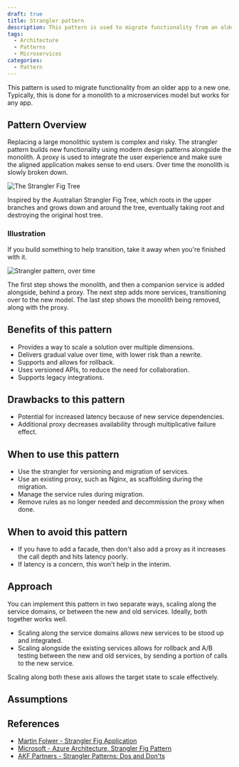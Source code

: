 ```yaml
---
draft: true
title: Strangler pattern
description: This pattern is used to migrate functionality from an older app to a new one
tags:
  - Architecture
  - Patterns
  - Microservices
categories:
  - Pattern
---
```


This pattern is used to migrate functionality from an older app to a new one. Typically, this is done for a monolith to a microservices model but works for any app.

## Pattern Overview

Replacing a large monolithic system is complex and risky. The strangler pattern builds new functionality using modern design patterns alongside the monolith. A proxy is used to integrate the user experience and make sure the aligned application makes sense to end users. Over time the monolith is slowly broken down.

![The Strangler Fig Tree](https://th.bing.com/th/id/OIP.xkG2oQy-yOaQWbW6QlEwKgHaLH?pid=ImgDet&rs=1)

Inspired by the Australian Strangler Fig Tree, which roots in the upper branches and grows down and around the tree, eventually taking root and destroying the original host tree.

### Illustration

If you build something to help transition, take it away when you're finished with it.

![Strangler pattern, over time](media/images/strangler-pattern-example.png)

The first step shows the monolith, and then a companion service is added alongside, behind a proxy. The next step adds more services, transitioning over to the new model. The last step shows the monolith being removed, along with the proxy.

## Benefits of this pattern

* Provides a way to scale a solution over multiple dimensions.
* Delivers gradual value over time, with lower risk than a rewrite.
* Supports and allows for rollback.
* Uses versioned APIs, to reduce the need for collaboration.
* Supports legacy integrations.

## Drawbacks to this pattern

* Potential for increased latency because of new service dependencies.
* Additional proxy decreases availability through multiplicative failure effect.

## When to use this pattern

* Use the strangler for versioning and migration of services.
* Use an existing proxy, such as Nginx, as scaffolding during the migration.
* Manage the service rules during migration.
* Remove rules as no longer needed and decommission the proxy when done.

## When to avoid this pattern

* If you have to add a facade, then don't also add a proxy as it increases the call depth and hits latency poorly.
* If latency is a concern, this won't help in the interim.

## Approach

You can implement this pattern in two separate ways, scaling along the service domains, or between the new and old services. Ideally, both together works well.

* Scaling along the service domains allows new services to be stood up and integrated.
* Scaling alongside the existing services allows for rollback and A/B testing between the new and old services, by sending a portion of calls to the new service.

Scaling along both these axis allows the target state to scale effectively.

## Assumptions

## References

* [Martin Folwer - Strangler Fig Application](https://martinfowler.com/bliki/StranglerFigApplication.html)
* [Microsoft - Azure Architecture, Strangler Fig Pattern](https://learn.microsoft.com/en-us/azure/architecture/patterns/strangler-fig)
* [AKF Partners - Strangler Patterns: Dos and Don'ts](https://akfpartners.com/growth-blog/strangler-pattern-dos-and-donts)
